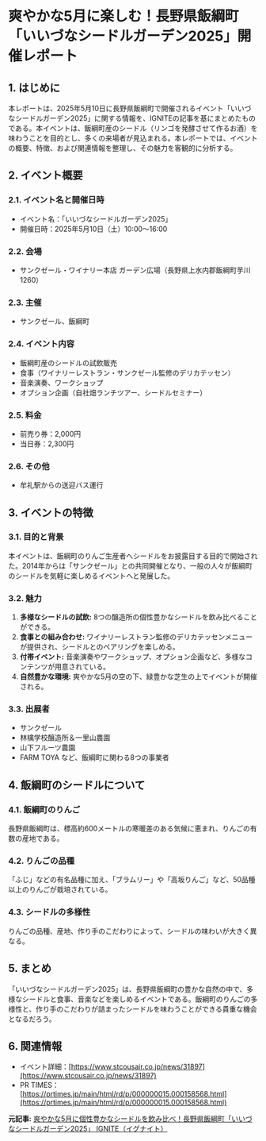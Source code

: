 # 爽やかな5月に楽しむ！長野県飯綱町「いいづなシードルガーデン2025」開催レポート

## 1. はじめに

本レポートは、2025年5月10日に長野県飯綱町で開催されるイベント「いいづなシードルガーデン2025」に関する情報を、IGNITEの記事を基にまとめたものである。本イベントは、飯綱町産のシードル（リンゴを発酵させて作るお酒）を味わうことを目的とし、多くの来場者が見込まれる。本レポートでは、イベントの概要、特徴、および関連情報を整理し、その魅力を客観的に分析する。

## 2. イベント概要

### 2.1. イベント名と開催日時

* イベント名：「いいづなシードルガーデン2025」
* 開催日時：2025年5月10日（土）10:00～16:00

### 2.2. 会場

* サンクゼール・ワイナリー本店 ガーデン広場（長野県上水内郡飯綱町芋川1260）

### 2.3. 主催

* サンクゼール、飯綱町

### 2.4. イベント内容

* 飯綱町産のシードルの試飲販売
* 食事（ワイナリーレストラン・サンクゼール監修のデリカテッセン）
* 音楽演奏、ワークショップ
* オプション企画（自社畑ランチツアー、シードルセミナー）

### 2.5. 料金

* 前売り券：2,000円
* 当日券：2,300円

### 2.6. その他

* 牟礼駅からの送迎バス運行

## 3. イベントの特徴

### 3.1. 目的と背景

本イベントは、飯綱町のりんご生産者へシードルをお披露目する目的で開始された。2014年からは「サンクゼール」との共同開催となり、一般の人々が飯綱町のシードルを気軽に楽しめるイベントへと発展した。

### 3.2. 魅力

1. **多様なシードルの試飲:** 8つの醸造所の個性豊かなシードルを飲み比べることができる。
2. **食事との組み合わせ:** ワイナリーレストラン監修のデリカテッセンメニューが提供され、シードルとのペアリングを楽しめる。
3. **付帯イベント:** 音楽演奏やワークショップ、オプション企画など、多様なコンテンツが用意されている。
4. **自然豊かな環境:** 爽やかな5月の空の下、緑豊かな芝生の上でイベントが開催される。

### 3.3. 出展者

* サンクゼール
* 林檎学校醸造所＆一里山農園
* 山下フルーツ農園
* FARM TOYA
 など、飯綱町に関わる8つの事業者

## 4. 飯綱町のシードルについて

### 4.1. 飯綱町のりんご

長野県飯綱町は、標高約600メートルの寒暖差のある気候に恵まれ、りんごの有数の産地である。

### 4.2. りんごの品種

「ふじ」などの有名品種に加え、「ブラムリー」や「高坂りんご」など、50品種以上のりんごが栽培されている。

### 4.3. シードルの多様性

りんごの品種、産地、作り手のこだわりによって、シードルの味わいが大きく異なる。

## 5. まとめ

「いいづなシードルガーデン2025」は、長野県飯綱町の豊かな自然の中で、多様なシードルと食事、音楽などを楽しめるイベントである。飯綱町のりんごの多様性と、作り手のこだわりが詰まったシードルを味わうことができる貴重な機会となるだろう。

## 6. 関連情報

* イベント詳細：[https://www.stcousair.co.jp/news/31897](https://www.stcousair.co.jp/news/31897)
* PR TIMES：[https://prtimes.jp/main/html/rd/p/000000015.000158568.html](https://prtimes.jp/main/html/rd/p/000000015.000158568.html)


**元記事:** [爽やかな5月に個性豊かなシードルを飲み比べ！長野県飯綱町「いいづなシードルガーデン2025」 IGNITE（イグナイト）](https://ignite.jp/2025/04/777179/)